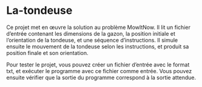 # La-tondeuse
Ce projet met en œuvre la solution au problème MowItNow. Il lit un fichier d’entrée contenant les dimensions de la gazon, la position initiale et l’orientation de la tondeuse, et une séquence d’instructions. Il simule ensuite le mouvement de la tondeuse selon les instructions, et produit sa position finale et son orientation.

Pour tester le projet, vous pouvez créer un fichier d’entrée avec le format txt, et exécuter le programme avec ce fichier comme entrée. Vous pouvez ensuite vérifier que la sortie du programme correspond à la sortie attendue.
